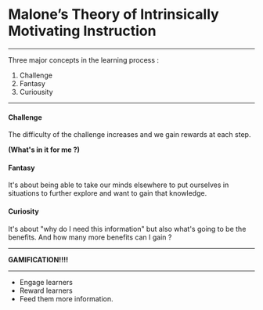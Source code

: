 # Malone’s Theory of Intrinsically Motivating Instruction

---

Three major concepts in the learning process :

1. Challenge
2. Fantasy
3. Curiousity

---

#### Challenge

The difficulty of the challenge increases and we gain rewards at each step.

**(What's in it for me ?)**

#### Fantasy

It's about being able to take our minds elsewhere to put ourselves in situations to further explore and want to gain that knowledge.

#### Curiosity

It's about "why do I need this information" but also what's going to be the benefits. And how many more benefits can I gain ?

---

**GAMIFICATION!!!!**

---

- Engage learners
- Reward learners
- Feed them more information.
